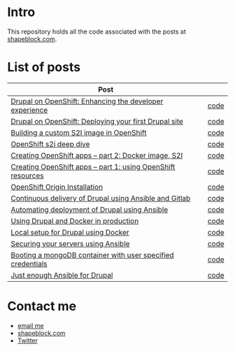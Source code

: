 # Intro

This repository holds all the code associated with the posts at [shapeblock.com](https://www.shapeblock.com).

# List of posts

| Post                                                                                                 |                                                |
|------------------------------------------------------------------------------------------------------|------------------------------------------------|
| [Drupal on OpenShift: Enhancing the developer experience](https://www.shapeblock.com/enhancing-the-developer-experience-on-openshift/)                                                                  | [code](https://github.com/badri/shapeblock.com/tree/master/openshift_drupal_dev_exp)                                           |
| [Drupal on OpenShift: Deploying your first Drupal site](https://www.shapeblock.com/deploying-your-first-drupal-site-on-openshift/)                                                                  | [code](https://github.com/badri/shapeblock.com/tree/master/openshift_drupal_first_deploy)                                           |
| [Building a custom S2I image in OpenShift](https://www.shapeblock.com/building-custom-s2i-image-openshift/)                                                                  | [code](https://github.com/badri/shapeblock.com/tree/master/openshift_s2i_custom)                                           |
| [OpenShift s2i deep dive](https://www.shapeblock.com/openshift-s2i-deep-dive)                                                                  | [code](https://github.com/badri/shapeblock.com/tree/master/openshift_s2i)                                           |
| [Creating OpenShift apps – part 2: Docker image, S2I](https://www.shapeblock.com/creating-openshift-apps-2-docker-image-s2i)                                                                  | [code](https://github.com/badri/shapeblock.com/tree/master/creating_openshift_apps_2)                                           |
| [Creating OpenShift apps – part 1: using OpenShift resources](https://www.shapeblock.com/creating-apps-openshift-1/)                                                                  | [code](https://github.com/badri/shapeblock.com/tree/master/creating_openshift_apps)                                           |
| [OpenShift Origin Installation](https://www.shapeblock.com/openshift-origin-installation/)                                                                  | [code](https://github.com/badri/openshift-terraform/tree/v1.0)                                           |
| [Continuous delivery of Drupal using Ansible and Gitlab](https://www.shapeblock.com/continuous-delivery-of-drupal-using-ansible-and-gitlab)                                                                  | [code](https://github.com/badri/shapeblock.com/tree/master/continuous_delivery_of_drupal_using_ansible_and_gitlab)                                           |
| [Automating deployment of Drupal using Ansible](https://www.shapeblock.com/automating-deployment-of-drupal-using-ansible)                                                                  | [code](https://github.com/badri/shapeblock.com/tree/master/automated_deployment_of_drupal_using_ansible)                                           |
| [Using Drupal and Docker in production](https://www.shapeblock.com/using-drupal-and-docker-in-production)                                                                  | [code](https://github.com/badri/shapeblock.com/tree/master/using_drupal_docker_in_production)                                           |
| [Local setup for Drupal using Docker](https://www.shapeblock.com/local-drupal-development-using-docker)                                                                  | [code](https://github.com/badri/shapeblock.com/tree/master/local_setup_for_drupal_using_docker)                                           |
| [Securing your servers using Ansible](https://www.shapeblock.com/securing-your-servers-using-ansible) | [code](https://github.com/badri/shapeblock.com/tree/master/securing_servers_using_ansible) |
| [Booting a mongoDB container with user specified credentials](https://www.shapeblock.com/docker-mongodb) | [code](https://github.com/badri/shapeblock.com/tree/master/mongodb_container_with_user_specified_credentials) |
| [Just enough Ansible for Drupal](https://www.shapeblock.com/just-enough-ansible-drupal) | [code](https://github.com/badri/drupal-ansible) |



# Contact me

- [email me](mailto:lakshmi@shapeblock.com?subject=Question%20about%20source%20code)
- [shapeblock.com](https://www.shapeblock.com)
- [Twitter](https://twitter.com/lakshminp)
